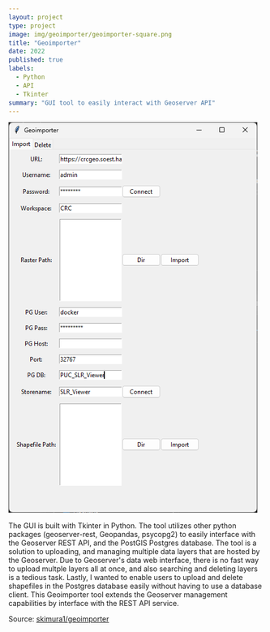 ```yaml
---
layout: project
type: project
image: img/geoimporter/geoimporter-square.png
title: "Geoimporter"
date: 2022
published: true
labels:
  - Python
  - API
  - Tkinter
summary: "GUI tool to easily interact with Geoserver API"
---
```


<img class="img-fluid" src="../img/geoimporter/geoimporter-screenshot.png">

The GUI is built with Tkinter in Python. The tool utilizes other python
packages (geoserver-rest, Geopandas, psycopg2) to easily interface with the
Geoserver REST API, and the PostGIS Postgres database. The tool is a solution
to uploading, and managing multiple data layers that are hosted by the
Geoserver. Due to Geoserver's data web interface, there is no fast way to
upload multple layers all at once, and also searching and deleting layers is a
tedious task. Lastly, I wanted to enable users to upload and delete shapefiles
in the Postgres database easily without having to use a database client. This
Geoimporter tool extends the Geoserver management capabilities by interface
with the REST API service.

Source: <a href="https://github.com/skimura1/geoimporter"><i class="large github icon "></i>skimura1/geoimporter</a>
